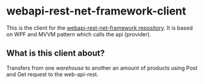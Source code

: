 # webapi-rest-net-framework-client
This is the client for the  [webapi-rest-net-framework repository](https://github.com/hikager/webapi-rest-net-framework). It is based on WPF and MVVM pattern which calls the api (provider).

## What is this client about?
Transfers from one _warehouse_ to another an amount of products using Post and Get request to the web-api-rest.
